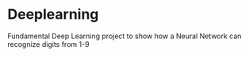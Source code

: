 # Deeplearning
Fundamental Deep Learning project to show how a Neural Network can recognize digits from 1-9
